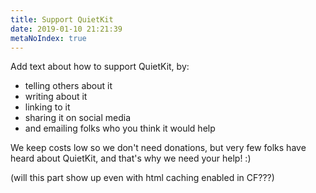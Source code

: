 ```yaml
---
title: Support QuietKit
date: 2019-01-10 21:21:39
metaNoIndex: true
---
```


Add text about how to support QuietKit, by:

- telling others about it
- writing about it
- linking to it
- sharing it on social media
- and emailing folks who you think it would help

We keep costs low so we don't need donations, but very few folks have heard about QuietKit, and that's why we need your help! :)

(will this part show up even with html caching enabled in CF???)
